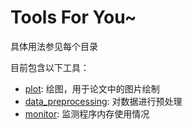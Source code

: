 Tools For You~
====
具体用法参见每个目录

目前包含以下工具：
* [plot](./plot/): 绘图，用于论文中的图片绘制
* [data_preprocessing](./data_preprocessing/): 对数据进行预处理
* [monitor](./monitor/): 监测程序内存使用情况
